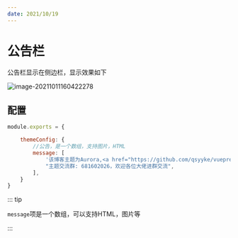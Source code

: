```yaml
---
date: 2021/10/19
---
```


# 公告栏

公告栏显示在侧边栏，显示效果如下

![image-20211011160422278](https://ooszy.cco.vin/img/blog-note/image-20211011160422278.png?x-oss-process=style/pictureProcess1)



## 配置

```js
module.exports = {

    themeConfig: {
        //公告，是一个数组，支持图片，HTML
        message: [
            '该博客主题为Aurora,<a href="https://github.com/qsyyke/vuepress-theme-aurora">vuepress-theme-Aurora</a>',
            "主题交流群: 681602026，欢迎各位大佬进群交流",
        ],
    }
}
```



::: tip

`message`项是一个数组，可以支持HTML，图片等

:::

